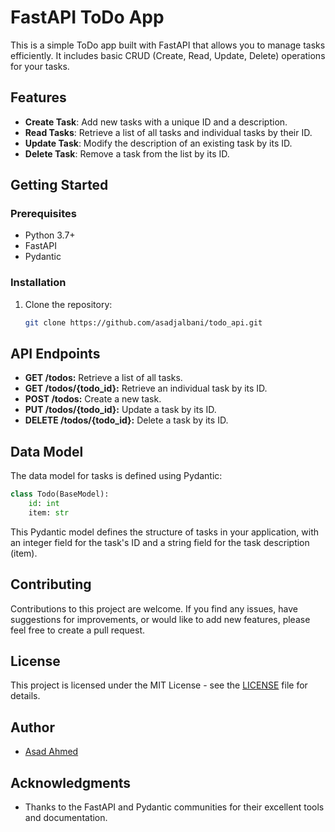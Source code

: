 # FastAPI ToDo App

This is a simple ToDo app built with FastAPI that allows you to manage tasks efficiently. It includes basic CRUD (Create, Read, Update, Delete) operations for your tasks.

## Features

- **Create Task**: Add new tasks with a unique ID and a description.
- **Read Tasks**: Retrieve a list of all tasks and individual tasks by their ID.
- **Update Task**: Modify the description of an existing task by its ID.
- **Delete Task**: Remove a task from the list by its ID.

## Getting Started

### Prerequisites

- Python 3.7+
- FastAPI
- Pydantic

### Installation

1. Clone the repository:

   ```bash
   git clone https://github.com/asadjalbani/todo_api.git
   
## API Endpoints

- **GET /todos:** Retrieve a list of all tasks.
- **GET /todos/{todo_id}:** Retrieve an individual task by its ID.
- **POST /todos:** Create a new task.
- **PUT /todos/{todo_id}:** Update a task by its ID.
- **DELETE /todos/{todo_id}:** Delete a task by its ID.

## Data Model

The data model for tasks is defined using Pydantic:

```python
class Todo(BaseModel):
    id: int
    item: str
```
This Pydantic model defines the structure of tasks in your application, with an integer field for the task's ID and a string field for the task description (item).

## Contributing

Contributions to this project are welcome. If you find any issues, have suggestions for improvements, or would like to add new features, please feel free to create a pull request.

## License

This project is licensed under the MIT License - see the [LICENSE](LICENSE) file for details.

## Author

- [Asad Ahmed](https://github.com/asadjalbani)

## Acknowledgments

- Thanks to the FastAPI and Pydantic communities for their excellent tools and documentation.
